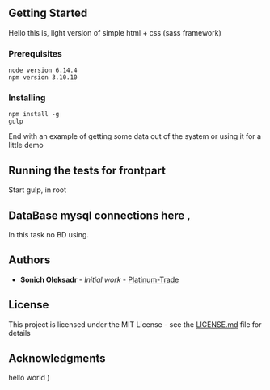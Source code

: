 
## Getting Started

Hello this is, light version of simple html + css (sass framework)

### Prerequisites

```
node version 6.14.4
npm version 3.10.10
```

### Installing

```
npm install -g 
gulp
```

End with an example of getting some data out of the system or using it for a little demo

## Running the tests for frontpart

Start gulp, in root


## DataBase mysql connections here  ,

In this task no BD using.


## Authors

* **Sonich Oleksadr** - *Initial work* - [Platinum-Trade](https://github.com/tbunitrade)



## License

This project is licensed under the MIT License - see the [LICENSE.md](LICENSE.md) file for details

## Acknowledgments

hello world )

